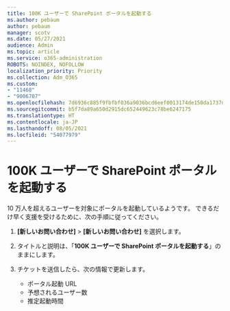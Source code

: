 ```yaml
---
title: 100K ユーザーで SharePoint ポータルを起動する
ms.author: pebaum
author: pebaum
manager: scotv
ms.date: 05/27/2021
audience: Admin
ms.topic: article
ms.service: o365-administration
ROBOTS: NOINDEX, NOFOLLOW
localization_priority: Priority
ms.collection: Adm_O365
ms.custom:
- "11468"
- "9006707"
ms.openlocfilehash: 7d6936c885f9fbfbf036a9036bcd6eef0013174de150da1737df69a6fa3d2834
ms.sourcegitcommit: b5f7da89a650d2915dc652449623c78be6247175
ms.translationtype: HT
ms.contentlocale: ja-JP
ms.lasthandoff: 08/05/2021
ms.locfileid: "54077979"
---
```

# <a name="launch-sharepoint-portal-with-100k-users"></a>100K ユーザーで SharePoint ポータルを起動する

10 万人を超えるユーザーを対象にポータルを起動しているようです。 できるだけ早く支援を受けるために、次の手順に従ってください。

1. **[新しいお問い合わせ]** > **[新しいお問い合わせ]** を選択します。

1. タイトルと説明は、「**100K ユーザーで SharePoint ポータルを起動する**」のままにします。

1. チケットを送信したら、次の情報で更新します。

    - ポータル起動 URL 
    - 予想されるユーザー数 
    - 推定起動時間 
